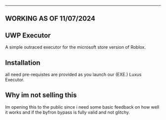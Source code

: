 ------------------------------
WORKING AS OF 11/07/2024
------------------------------

UWP Executor
----------------------------
A simple outraced executor for the microsoft store version of Roblox.

Installation
----------------------------
all need pre-requistes are provided as you launch our (EXE.) Luxus Executor.

Why im not selling this
-----------------------------
Im opening this to the public since i need some basic feedback on how well it works and if the byfron bypass is fully valid and not glitchy.
